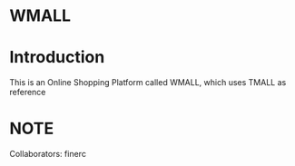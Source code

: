 # WMALL
# Introduction
This is an Online Shopping Platform called WMALL, which uses TMALL as reference

# NOTE
Collaborators:
finerc
